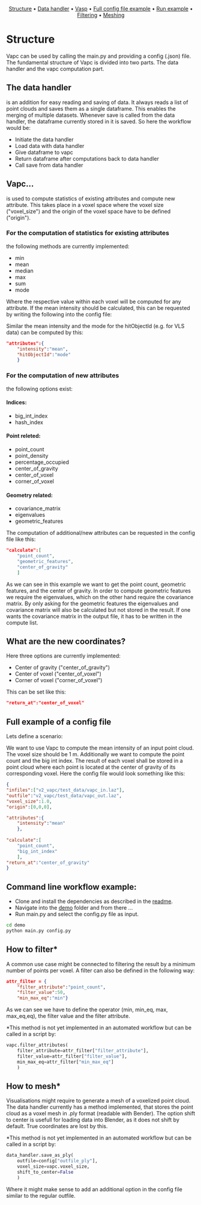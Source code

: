 <p align="center">
  <a href="#structure">Structure</a> •
  <a href="#the-data-handler">Data handler</a> •
  <a href="#vapc">Vasp</a> •
  <a href="#full-example-of-a-config-file">Full config file example</a> •
  <a href="#command-line-workflow-example">Run example</a> •
  <a href="#how-to-filter">Filtering</a> •
  <a href="#how-to-mesh">Meshing</a>
</p>



# Structure
Vapc can be used by calling the main.py and providing a config (.json) file.
The fundamental structure of Vapc is divided into two parts. The data handler and the vapc computation part. 
## The data handler
is an addition for easy reading and saving of data. It always reads a list of point clouds and saves them as a single dataframe. This enables the merging of multiple datasets. Whenever save is called from the data handler, the dataframe currently stored in it is saved. So here the workflow would be:
* Initiate the data handler
* Load data with data handler
* Give dataframe to vapc
* Return dataframe after computations back to data handler
* Call save from data handler  


## Vapc...
is used to compute statistics of existing attributes and compute new attribute. This takes place in a voxel space where the voxel size ("voxel_size") and the origin of the voxel space have to be defined ("origin").

### For the computation of statistics for existing attributes
the following methods are currently implemented:
* min
* mean
* median
* max
* sum
* mode

Where the respective value within each voxel will be computed for any attribute. If the mean intensity should be calculated, this can be requested by writing the following into the config file:

Similar the mean intensity and the mode for the hitObjectId (e.g. for VLS data) can be computed by this:

```json
"attributes":{
    "intensity":"mean",
    "hitObjectId":"mode"
    }
```

### For the computation of new attributes
the following options exist:

#### Indices:
* big_int_index
* hash_index

#### Point releted:
* point_count
* point_density
* percentage_occupied
* center_of_gravity
* center_of_voxel
* corner_of_voxel


#### Geometry related:
  * covariance_matrix 
  * eigenvalues
  * geometric_features
  

The computation of additional/new attributes can be requested in the config file like this:

```json
"calculate":[   
    "point_count",
    "geometric_features",
    "center_of_gravity"
    ]
```
As we can see in this example we want to get the point count, geometric features, and the center of gravity. In order to compute geometric features we require the eigenvalues, which on the other hand require the covariance matrix. By only asking for the geometric features the eigenvalues and covariance matrix will also be calculated but not stored in the result. If one wants the covariance matrix in the output file, it has to be written in the compute list.

## What are the new coordinates?
Here three options are currently implemented:
* Center of gravity     ("center_of_gravity")
* Center of voxel       ("center_of_voxel")
* Corner of voxel       ("corner_of_voxel")

This can be set like this:
```json
"return_at":"center_of_voxel"
```

## Full example of a config file
Lets define a scenario:

We want to use Vapc to compute the mean intensity of an input point cloud. The voxel size should be 1 m. Additionally we want to compute the point count and the big int index. The result of each voxel shall be stored in a point cloud where each point is located at the center of gravity of its corresponding voxel. Here the config file would look something like this:

```json
{
"infiles":["v2_vapc/test_data/vapc_in.laz"],
"outfile":"v2_vapc/test_data/vapc_out.laz",
"voxel_size":1.0,
"origin":[0,0,0],

"attributes":{
    "intensity":"mean"
    },
    
"calculate":[   
    "point_count",
    "big_int_index"
    ],
"return_at":"center_of_gravity"
}
```

## Command line workflow example:
* Clone and install the dependencies as described in the [readme](readme.md).
* Navigate into the [demo](./demo) folder and from there ...
* Run main.py and select the config.py file as input.
  
```bash 
cd demo
python main.py config.py
```

## How to filter*
A common use case might be connected to filtering the result by a minimum number of points per voxel. A filter can also be defined in the following way:

```json 
attr_filter = {
    "filter_attribute":"point_count",
    "filter_value":50,
    "min_max_eq":"min"}
```

As we can see we have to define the operator (min, min_eq, max, max_eq,eq), the filter value and the filter attribute.

*This method is not yet implemented in an automated workflow but can be called in a script by:

```python
vapc.filter_attributes(
    filter_attribute=attr_filter["filter_attribute"],
    filter_value=attr_filter["filter_value"],
    min_max_eq=attr_filter["min_max_eq"]
    )
```

## How to mesh*
Visualisations might require to generate a mesh of a voxelized point cloud. The data handler currently has a method implemented, that stores the point cloud as a voxel mesh in .ply format (readable with Bender). The option shift to center is usefull for loading data into Blender, as it does not shift by default. True coordinates are lost by this.

*This method is not yet implemented in an automated workflow but can be called in a script by:

```python
data_handler.save_as_ply(
    outfile=config["outfile_ply"],
    voxel_size=vapc.voxel_size,
    shift_to_center=False
    ) 
```
Where it might make sense to add an additional option in the config file similar to the regular outfile.
